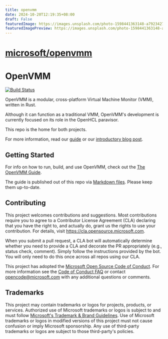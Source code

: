 ```yaml
---
title: openvmm
date: 2024-10-20T12:19:35+08:00
draft: False
featuredImage: https://images.unsplash.com/photo-1598441363148-a79234277e7f?ixid=M3w0NjAwMjJ8MHwxfHJhbmRvbXx8fHx8fHx8fDE3MjkzOTc5NTR8&ixlib=rb-4.0.3
featuredImagePreview: https://images.unsplash.com/photo-1598441363148-a79234277e7f?ixid=M3w0NjAwMjJ8MHwxfHJhbmRvbXx8fHx8fHx8fDE3MjkzOTc5NTR8&ixlib=rb-4.0.3
---
```


# [microsoft/openvmm](https://github.com/microsoft/openvmm)

# OpenVMM

[![Build Status](https://github.com/microsoft/openvmm/actions/workflows/openvmm-ci.yaml/badge.svg?branch=main)](https://github.com/microsoft/openvmm/actions/workflows/openvmm-ci.yaml)

OpenVMM is a modular, cross-platform Virtual Machine Monitor (VMM), written in
Rust.

Although it can function as a traditional VMM, OpenVMM's development is
currently focused on its role in the OpenHCL paravisor.

This repo is the home for both projects.

For more information, read our [guide](https://openvmm.dev/)
or our [introductory blog post](https://techcommunity.microsoft.com/t5/windows-os-platform-blog/openhcl-the-new-open-source-paravisor/ba-p/4273172).

## Getting Started

For info on how to run, build, and use OpenVMM, check out the [The OpenVMM Guide][].

The guide is published out of this repo via [Markdown files](Guide/src/SUMMARY.md).
Please keep them up-to-date.

[The OpenVMM Guide]: https://aka.ms/openvmmguide

## Contributing

This project welcomes contributions and suggestions.  Most contributions require you to agree to a
Contributor License Agreement (CLA) declaring that you have the right to, and actually do, grant us
the rights to use your contribution. For details, visit https://cla.opensource.microsoft.com.

When you submit a pull request, a CLA bot will automatically determine whether you need to provide
a CLA and decorate the PR appropriately (e.g., status check, comment). Simply follow the instructions
provided by the bot. You will only need to do this once across all repos using our CLA.

This project has adopted the [Microsoft Open Source Code of Conduct](https://opensource.microsoft.com/codeofconduct/).
For more information see the [Code of Conduct FAQ](https://opensource.microsoft.com/codeofconduct/faq/) or
contact [opencode@microsoft.com](mailto:opencode@microsoft.com) with any additional questions or comments.

## Trademarks

This project may contain trademarks or logos for projects, products, or services. Authorized use of Microsoft
trademarks or logos is subject to and must follow
[Microsoft's Trademark & Brand Guidelines](https://www.microsoft.com/en-us/legal/intellectualproperty/trademarks/usage/general).
Use of Microsoft trademarks or logos in modified versions of this project must not cause confusion or imply Microsoft sponsorship.
Any use of third-party trademarks or logos are subject to those third-party's policies.
